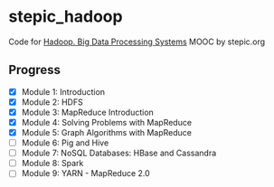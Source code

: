 # stepic_hadoop

Code for [Hadoop. Big Data Processing Systems](https://stepic.org/course/150)
MOOC by stepic.org

## Progress

- [x] Module 1: Introduction
- [x] Module 2: HDFS
- [x] Module 3: MapReduce Introduction
- [x] Module 4: Solving Problems with MapReduce
- [x] Module 5: Graph Algorithms with MapReduce
- [ ] Module 6: Pig and Hive
- [ ] Module 7: NoSQL Databases: HBase and Cassandra
- [ ] Module 8: Spark
- [ ] Module 9: YARN - MapReduce 2.0
